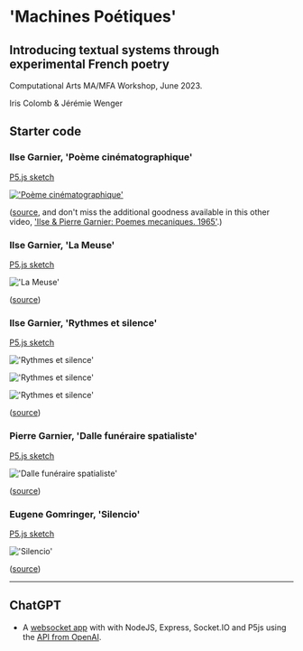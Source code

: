 # 'Machines Poétiques'
## Introducing textual systems through experimental French poetry

Computational Arts MA/MFA Workshop, June 2023.

Iris Colomb & Jérémie Wenger

## Starter code

### Ilse Garnier, 'Poème cinématographique'

[P5.js sketch](/garnier-ilse-poeme-cinematographique)

[!['Poème cinématographique'](https://i.vimeocdn.com/video/592454277-f7b74e2129a992c99456fe634090d93538cd859234d0e8ba4d76071b9ffcccab-d?mw=800&mh=450)](https://vimeo.com/183284925?embedded=true&source=video_title&owner=2850912)

([source](https://vimeo.com/183284925?embedded=true&source=video_title&owner=2850912), and don't miss the additional goodness available in this other video, ['Ilse & Pierre Garnier: Poemes mecaniques. 1965'](https://vimeo.com/464154197).)

### Ilse Garnier, 'La Meuse'

[P5.js sketch](/garnier-ilse-la-meuse)

!['La Meuse'](pics/garnier-ilse-la-meuse.jpg)

([source](https://journals.openedition.org/interfaces/2009?lang=en))

### Ilse Garnier, 'Rythmes et silence'

[P5.js sketch](/garnier-ilse-rythmes-et-silence)

!['Rythmes et silence'](pics/garnier-ilse-rythmes-et-silence.1.gif)

!['Rythmes et silence'](pics/garnier-ilse-rythmes-et-silence.2.gif)

!['Rythmes et silence'](pics/garnier-ilse-rythmes-et-silence.3.gif)

([source](https://poezibao.typepad.com/poezibao/2011/05/anthologie-permanente-ilse-garnier.html))

### Pierre Garnier, 'Dalle funéraire spatialiste'

[P5.js sketch](/garnier-pierre-cinema)

!['Dalle funéraire spatialiste'](pics/garnier-pierre-cinema.jpg)

([source](https://journals.openedition.org/interfaces/2009?lang=en))

### Eugene Gomringer, 'Silencio'

[P5.js sketch](/gomringer-silencio)

!['Silencio'](pics/gomringer-silencio.jpg)

([source](https://nickm.com/post/2019/07/gomringers-silencio-an-unlikely-sonnet/comment-page-1/))


---

## ChatGPT

- A [websocket app](/openai) with with NodeJS, Express, Socket.IO and P5js using the [API from OpenAI](https://platform.openai.com/docs/api-reference).
